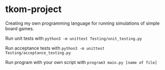 # tkom-project

Creating my own programming language for running simulations of simple board games.

Run unit tests with
```python3 -m unittest Testing/unit_testing.py```

Run acceptance tests with
```python3 -m unittest Testing/acceptance_testing.py```

Run program with your own script with
```program3 main.py [name of file]```